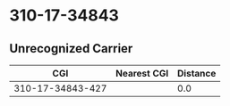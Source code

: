 # 310-17-34843
## Unrecognized Carrier


| CGI | Nearest CGI | Distance |
|-----|-------------|----------|
| 310-17-34843-427 |  | 0.0 |
